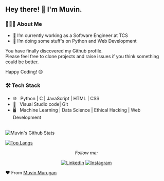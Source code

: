 

<h2> Hey there! 👋 I'm Muvin. </h2>



<h3> 👨🏻‍💻 About Me </h3>

  - 🔭 I’m currently working as a Software Engineer at TCS
  - 🌱 I’m doing some stuff's on Python and Web Development


You have finally discovered my Github profile. <br>
Please feel free to clone projects and raise issues if you think something could be better.

Happy Coding! 😊

<h3>🛠 Tech Stack</h3>
 
- 🌐 &nbsp; Python | C | JavaScript | HTML | CSS 
- 🔧 &nbsp; Visual Studio code| Git
- 🖥 &nbsp; Machine Learning | Data Science | Ethical Hacking | Web Development


<br>

<img align="center" src="https://github-readme-stats.vercel.app/api?username=MuvinMurugan&include_all_commits=true&count_private=true&show_icons=true&line_height=20&title_color=7A7ADB&icon_color=2234AE&text_color=D3D3D3&bg_color=0,000000,130F40" alt="Muvin's Github Stats">

[![Top Langs](https://github-readme-stats.vercel.app/api/top-langs/?username=MuvinMurugan&layout=compact&text_color=daf7dc&bg_color=151515)](https://github.com/MuvinMurugan/github-readme-stats)

<div align="center">



<i>Follow me:</i><br>

<a href="https://www.linkedin.com/in/muvin-m/" target="_blank"><img src="https://img.shields.io/badge/LinkedIn-%230077B5.svg?&style=flat-square&logo=linkedin&logoColor=white" alt="LinkedIn"></a>
<a href="https://twitter.com/muvin_murugan?s=09" target="_blank"><img src="https://img.shields.io/twitter/url?style=social&url=https%3A%2F%2Ftwitter.com%2Fmuvin_murugan%3Fs%3D09" alt="Instagram"></a>


</div>

:heart: From [Muvin Murugan](https://github.com/MuvinMurugan)

<!--
**Muvinm/muvinmurugan** is a ✨ _special_ ✨ repository because its `README.md` (this file) appears on your GitHub profile.

Here are some ideas to get you started:

- 🔭 I’m currently working on ...
- 🌱 I’m currently learning ...
- 👯 I’m looking to collaborate on ...
- 🤔 I’m looking for help with ...
- 💬 Ask me about ...
- 📫 How to reach me: ...
- 😄 Pronouns: ...
- ⚡ Fun fact: ...
-->
